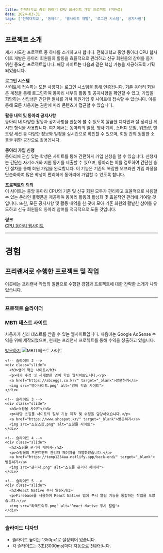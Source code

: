 ```yaml
---
title: 전북대학교 중앙 동아리 CPU 웹사이트 개발 프로젝트 (미완료)
date: 2024-03-31
tags: ['전북대학교', '동아리', '웹사이트 개발', '로그인 시스템', '공지사항']
---
```


## 프로젝트 소개

제가 시도한 프로젝트 중 하나를 소개하고자 합니다. 전북대학교 중앙 동아리 CPU 웹사이트 개발은 동아리 회원들의 활동을 효율적으로 관리하고 신규 회원들의 참여를 돕기 위한 중요한 프로젝트입니다. 해당 사이트는 다음과 같은 핵심 기능을 제공하도록 기획되었습니다.

**로그인 시스템**  
사이트에 접속하는 모든 사용자는 로그인 시스템을 통해 인증됩니다. 기존 동아리 회원은 계정을 통해 로그인하여 동아리 내부의 활동 및 공지사항을 확인할 수 있고, 가입을 희망하는 신입생은 간단한 절차를 거쳐 회원가입 후 사이트에 접속할 수 있습니다. 이를 통해 모든 사용자는 권한에 따라 콘텐츠에 접근할 수 있습니다.

**활동 내역 및 동아리 공지사항**  
동아리 내 다양한 활동과 공지사항을 한눈에 볼 수 있도록 깔끔한 디자인과 잘 정리된 게시판 형식을 사용합니다. 여기에서는 동아리의 일정, 행사 계획, 스터디 모임, 워크샵, 멘토링 세션 등 다양한 정보와 일정을 실시간으로 확인할 수 있으며, 회원 간의 원활한 소통을 위한 공간으로 활용됩니다.

**동아리 가입 신청**  
동아리에 관심 있는 학생은 사이트를 통해 간편하게 가입 신청을 할 수 있습니다. 신청자는 간단한 자기소개와 지원 동기를 제출할 수 있으며, 동아리는 이를 검토하여 간단한 승인 절차를 통해 회원 가입을 완료합니다. 이 기능은 기존의 복잡한 오프라인 가입 과정을 단순화하여 많은 학생이 편리하게 동아리에 가입할 수 있도록 합니다.

**프로젝트의 의의**  
이 사이트는 중앙 동아리 CPU의 기존 및 신규 회원 모두가 편리하고 효율적으로 사용할 수 있는 온라인 플랫폼을 제공하여 동아리 활동의 활성화 및 효율적인 관리에 기여할 것입니다. 또한, 모든 공지사항 및 활동 내역을 한 곳에 모아 기존 회원의 활발한 참여를 유도하고 신규 회원들의 동아리 참여를 적극적으로 도울 것입니다.

**링크**  
[CPU 동아리 웹사이트](https://lively-kataifi-3d76d7.netlify.app)

---

# 경험
## 프리랜서로 수행한 프로젝트 및 작업

이곳에는 프리랜서 작업의 일환으로 수행한 경험과 프로젝트에 대한 간략한 소개가 나와 있습니다.

---

### 프로젝트 슬라이더

<section>
  <div id="slider">
    <!-- 슬라이드 1 -->
    <div class="slide">
      <h3>MBTI 테스트 사이트</h3>
      <p>사용자가 심리 테스트를 받을 수 있는 웹사이트입니다. 처음에는 Google AdSense 수익을 위해 제작되었으며, 현재는 프리랜서 프로젝트를 통해 수익을 창출하고 있습니다.</p>
      <a href="https://supermbti.netlify.app/" target="_blank">방문하기</a>
      <img src="mbti.png" alt="MBTI 테스트 사이트">
    </div>

    <!-- 슬라이드 2 -->
    <div class="slide">
      <h3>영어 학습 사이트</h3>
      <p>제가 수정 및 재개발한 영어 학습 웹사이트입니다.</p>
      <a href="https://abceggs.co.kr/" target="_blank">방문하기</a>
      <img src="영어사이트.png" alt="영어 학습 사이트">
    </div>

    <!-- 슬라이드 3 -->
    <div class="slide">
      <h3>쇼핑몰 사이트</h3>
      <p>해당 쇼핑몰 사이트의 일부 기능 제작 및 수정을 담당하였습니다.</p>
      <a href="https://www.shospot.kr/" target="_blank">방문하기</a>
      <img src="쇼핑스팟.png" alt="쇼핑몰 사이트">
    </div>

    <!-- 슬라이드 4 -->
    <div class="slide">
      <h3>쇼핑몰 관리자 페이지</h3>
      <p>쇼핑몰의 프론트엔드 관리자 페이지를 개발하였습니다.</p>
      <a href="https://temp1234aa.netlify.app/back-end/" target="_blank">방문하기</a>
      <img src="관리자.png" alt="쇼핑몰 관리자 페이지">
    </div>

    <!-- 슬라이드 5 -->
    <div class="slide">
      <h3>React Native 푸시 알림</h3>
      <p>Firebase를 사용하여 React Native 앱에 푸시 알림 기능을 통합하는 작업을 도왔습니다.</p>
      <img src="리액트외주.png" alt="React Native 푸시 알림">
    </div>
  </div>
</section>

---

### 슬라이드 디자인
- 슬라이드 높이는 '350px'로 설정되어 있습니다.
- 각 슬라이드는 3초(3000ms)마다 자동으로 전환됩니다.
